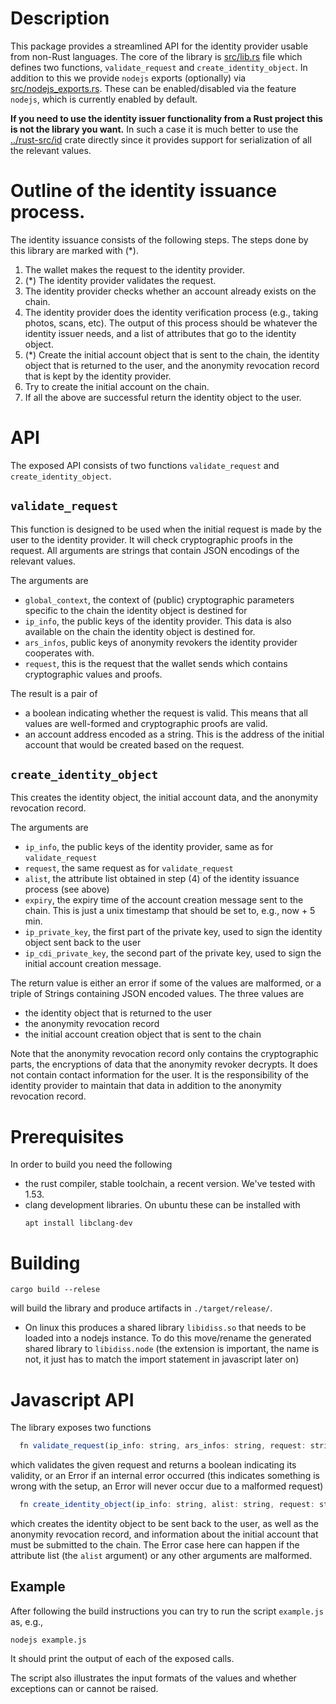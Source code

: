 # Description

This package provides a streamlined API for the identity provider usable from non-Rust languages.
The core of the library is [src/lib.rs](src/lib.rs) file which defines two functions, `validate_request` and `create_identity_object`.
In addition to this we provide `nodejs` exports (optionally) via [src/nodejs_exports.rs](src/nodejs_exports.rs).
These can be enabled/disabled via the feature `nodejs`, which is currently enabled by default.

**If you need to use the identity issuer functionality from a Rust project this is not the library you want.**
In such a case it is much better to use the [../rust-src/id](../rust-src/id) crate directly since it provides support for serialization of all the relevant values.

# Outline of the identity issuance process.

The identity issuance consists of the following steps. The steps done by this library are marked with (*).

1. The wallet makes the request to the identity provider.
2. (*) The identity provider validates the request.
3. The identity provider checks whether an account already exists on the chain.
4. The identity provider does the identity verification process (e.g., taking photos, scans, etc). The output of this
   process should be whatever the identity issuer needs, and a list of attributes that go to the identity object.
5. (*) Create the initial account object that is sent to the chain, the identity object that is returned to the user, and the anonymity revocation record that is kept by the identity provider.
6. Try to create the initial account on the chain.
7. If all the above are successful return the identity object to the user.

# API

The exposed API consists of two functions `validate_request` and `create_identity_object`.

## `validate_request`

This function is designed to be used when the initial request is made by the user to the identity provider.
It will check cryptographic proofs in the request. All arguments are strings that contain JSON encodings of the relevant values.

The arguments are
- `global_context`, the context of (public) cryptographic parameters specific to the chain the identity object is destined for
- `ip_info`, the public keys of the identity provider. This data is also available on the chain the identity object is destined for.
- `ars_infos`, public keys of anonymity revokers the identity provider cooperates with.
- `request`, this is the request that the wallet sends which contains cryptographic values and proofs.

The result is a pair of
- a boolean indicating whether the request is valid. This means that all values are well-formed and cryptographic proofs are valid.
- an account address encoded as a string. This is the address of the initial account that would be created based on the request.

## `create_identity_object`

This creates the identity object, the initial account data, and the anonymity revocation record.

The arguments are
- `ip_info`, the public keys of the identity provider, same as for `validate_request`
- `request`, the same request as for `validate_request`
- `alist`, the attribute list obtained in step (4) of the identity issuance process (see above)
- `expiry`, the expiry time of the account creation message sent to the chain. This is just a unix timestamp that should be set to, e.g., now + 5 min.
- `ip_private_key`, the first part of the private key, used to sign the identity object sent back to the user
- `ip_cdi_private_key`, the second part of the private key, used to sign the initial account creation message.

The return value is either an error if some of the values are malformed, or a triple of Strings containing JSON encoded values.
The three values are

- the identity object that is returned to the user
- the anonymity revocation record
- the initial account creation object that is sent to the chain

Note that the anonymity revocation record only contains the cryptographic parts, the encryptions of data that the anonymity revoker decrypts.
It does not contain contact information for the user. It is the responsibility of the identity provider to maintain that data in addition to the anonymity revocation record.

# Prerequisites

In order to build you need the following
- the rust compiler, stable toolchain, a recent version. We've tested with
  1.53.
- clang development libraries. On ubuntu these can be installed with 
  ```
  apt install libclang-dev
  ```

# Building
  ```
  cargo build --relese
  ```
  
  will build the library and produce artifacts in `./target/release/`.
  - On linux this produces a shared library `libidiss.so` that needs to be
    loaded into a nodejs instance. To do this move/rename the generated shared library
    to `libidiss.node` (the extension is important, the name is not, it just has
    to match the import statement in javascript later on)

# Javascript API

The library exposes two functions
```javascript
  fn validate_request(ip_info: string, ars_infos: string, request: string): { result: boolean, accountAddress: string } | Error
```
which validates the given request and returns a boolean indicating its validity,
or an Error if an internal error occurred (this indicates something is wrong
with the setup, an Error will never occur due to a malformed request)

```javascript
  fn create_identity_object(ip_info: string, alist: string, request: string, ip_private_key: string, ip_cdi_private_key: string): {idObject: string; arRecord: string, initialAccount: string} | Error
```
which creates the identity object to be sent back to the user, as well as the
anonymity revocation record, and information about the initial account that must
be submitted to the chain. The Error case here can happen if the attribute
list (the `alist` argument) or any other arguments are malformed.
  
## Example
  After following the build instructions you can try to run the script `example.js` as, e.g., 
  ```
  nodejs example.js
  ```

  It should print the output of each of the exposed calls.
  
  The script also illustrates the input formats of the values and whether
  exceptions can or cannot be raised.
